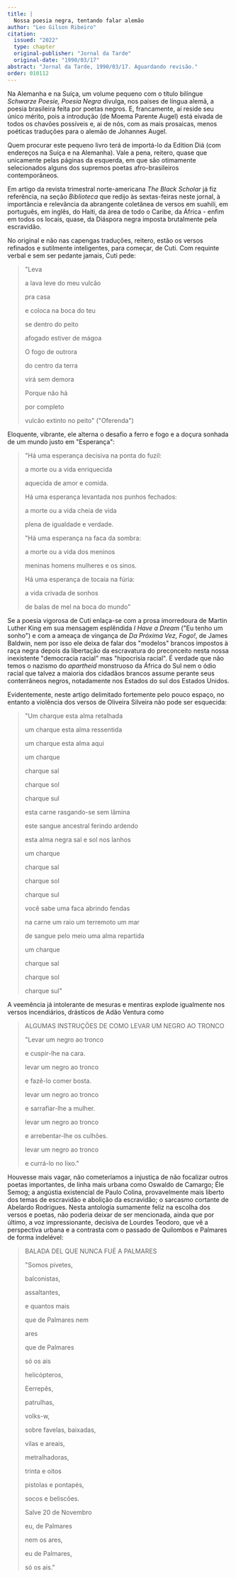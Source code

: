 ```yaml
---
title: |
  Nossa poesia negra, tentando falar alemão
author: "Leo Gilson Ribeiro"
citation:
  issued: "2022"
  type: chapter
  original-publisher: "Jornal da Tarde"
  original-date: "1990/03/17"
abstract: "Jornal da Tarde, 1990/03/17. Aguardando revisão."
order: 010112
---
```


Na Alemanha e na Suíça, um volume pequeno com o título bilíngue *Schwarze Poesie, Poesia Negra* divulga, nos países de língua alemã, a poesia brasileira feita por poetas negros. E, francamente, aí reside seu único mérito, pois a introdução (de Moema Parente Augel) está eivada de todos os chavões possíveis e, ai de nós, com as mais prosaicas, menos poéticas traduções para o alemão de Johannes Augel.

Quem procurar este pequeno livro terá de importá-lo da Edition Diá (com endereços na Suíça e na Alemanha). Vale a pena, reitero, quase que unicamente pelas páginas da esquerda, em que são otimamente selecionados alguns dos supremos poetas afro-brasileiros contemporâneos.

Em artigo da revista trimestral norte-americana *The Black Scholar* já fiz referência, na seção *Biblioteca* que redijo às sextas-feiras neste jornal, à importância e relevância da abrangente coletânea de versos em suahili, em português, em inglês, do Haiti, da área de todo o Caribe, da África - enfim em todos os locais, quase, da Diáspora negra imposta brutalmente pela escravidão.

No original e não nas capengas traduções, reitero, estão os versos refinados e sutilmente inteligentes, para começar, de Cuti. Com requinte verbal e sem ser pedante jamais, Cuti pede:

> "Leva
>
> a lava leve do meu vulcão 
>
> pra casa 
>
> e coloca na boca do teu 
>
> se dentro do peito 
>
> afogado estiver de mágoa 
>
> O fogo de outrora 
>
> do centro da terra 
>
> virá sem demora 
>
> Porque não há 
>
> por completo 
>
> vulcão extinto no peito" ("Oferenda")

Eloquente, vibrante, ele alterna o desafio a ferro e fogo e a doçura sonhada de um mundo justo em "Esperança":

> "Há uma esperança decisiva na ponta do fuzil: 
>
> a morte ou a vida enriquecida 
>
> aquecida de amor e comida. 
>
> Há uma esperança levantada nos punhos fechados: 
>
> a morte ou a vida cheia de vida 
>
> plena de igualdade e verdade. 
>
> "Há uma esperança na faca da sombra: 
>
> a morte ou a vida dos meninos 
>
> meninas homens mulheres e os sinos. 
>
> Há uma esperança de tocaia na fúria: 
>
> a vida crivada de sonhos 
>
> de balas de mel na boca do mundo"

Se a poesia vigorosa de Cuti enlaça-se com a prosa imorredoura de Martin Luther King em sua mensagem esplêndida *I Have a Dream* ("Eu tenho um sonho") e com a ameaça de vingança de *Da Próxima Vez, Fogo!*, de James Baldwin, nem por isso ele deixa de falar dos "modelos" brancos impostos à raça negra depois da libertação da escravatura do preconceito nesta nossa inexistente "democracia racial" mas "hipocrisia racial". É verdade que não temos o nazismo do *apartheid* monstruoso da África do Sul nem o ódio racial que talvez a maioria dos cidadãos brancos assume perante seus conterrâneos negros, notadamente nos Estados do sul dos Estados Unidos.

Evidentemente, neste artigo delimitado fortemente pelo pouco espaço, no entanto a violência dos versos de Oliveira Silveira não pode ser esquecida:

> "Um charque esta alma retalhada 
>
> um charque esta alma ressentida 
>
> um charque esta alma aqui 
>
> um charque 
>
> charque sal 
>
> charque sol 
>
> charque sul 
>
> esta carne rasgando-se sem lâmina 
>
> este sangue ancestral ferindo ardendo 
>
> esta alma negra sal e sol nos lanhos 
>
> um charque 
>
> charque sal 
>
> charque sol 
>
> charque sul 
>
> você sabe uma faca abrindo fendas 
>
> na carne um raio um terremoto um mar 
>
> de sangue pelo meio uma alma repartida 
>
> um charque 
>
> charque sal 
>
> charque sol 
>
> charque sul"

A veemência já intolerante de mesuras e mentiras explode igualmente nos versos incendiários, drásticos de Adão Ventura como

> ALGUMAS INSTRUÇÕES DE COMO LEVAR UM NEGRO AO TRONCO 
>
> "Levar um negro ao tronco 
>
> e cuspir-lhe na cara. 
>
> levar um negro ao tronco 
>
> e fazê-lo comer bosta. 
>
> levar um negro ao tronco 
>
> e sarrafiar-lhe a mulher. 
>
> levar um negro ao tronco 
>
> e arrebentar-lhe os culhões. 
>
> levar um negro ao tronco 
>
> e currá-lo no lixo."

Houvesse mais vagar, não cometeríamos a injustiça de não focalizar outros poetas importantes, de linha mais urbana como Oswaldo de Camargo; Éle Semog; a angústia existencial de Paulo Colina, provavelmente mais liberto dos temas de escravidão e abolição da escravidão; o sarcasmo cortante de Abelardo Rodrigues. Nesta antologia sumamente feliz na escolha dos versos e poetas, não poderia deixar de ser mencionada, ainda que por último, a voz impressionante, decisiva de Lourdes Teodoro, que vê a perspectiva urbana e a contrasta com o passado de Quilombos e Palmares de forma indelével:

> BALADA DEL QUE NUNCA FUÉ A PALMARES 
>
> "Somos pivetes, 
>
> balconistas, 
>
> assaltantes, 
>
> e quantos mais 
>
> que de Palmares nem 
>
> ares 
>
> que de Palmares 
>
> só os ais 
>
> helicópteros, 
>
> Eerrepês, 
>
> patrulhas, 
>
> volks-w, 
>
> sobre favelas, baixadas, 
>
> vilas e areais, 
>
> metralhadoras, 
>
> trinta e oitos 
>
> pistolas e pontapés, 
>
> socos e beliscões. 
>
> Salve 20 de Novembro 
>
> eu, de Palmares 
>
> nem os ares, 
>
> eu de Palmares, 
>
> só os ais."



